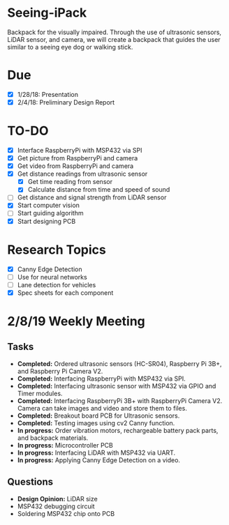 # Seeing-iPack
Backpack for the visually impaired. Through the use of ultrasonic sensors, LiDAR sensor, and camera, we will create a backpack that guides the user similar to a seeing eye dog or walking stick.

# Due
- [x] 1/28/18: Presentation 
- [x] 2/4/18: Preliminary Design Report

# TO-DO
- [x] Interface RaspberryPi with MSP432 via SPI
- [x] Get picture from RaspberryPi and camera
- [x] Get video from RaspberryPi and camera
- [x] Get distance readings from ultrasonic sensor
	- [x] Get time reading from sensor
	- [x] Calculate distance from time and speed of sound
- [ ] Get distance and signal strength from LiDAR sensor
- [x] Start computer vision
- [ ] Start guiding algorithm
- [x] Start designing PCB

# Research Topics
- [x] Canny Edge Detection
- [ ] Use for neural networks
- [ ] Lane detection for vehicles
- [x] Spec sheets for each component

# 2/8/19 Weekly Meeting
## Tasks
- **Completed:** Ordered ultrasonic sensors (HC-SR04), Raspberry Pi 3B+, and Raspberry Pi Camera V2.
- **Completed:** Interfacing RaspberryPi with MSP432 via SPI.
- **Completed:** Interfacing ultrasonic sensor with MSP432 via GPIO and Timer modules.
- **Completed:** Interfacing RaspberryPi 3B+ with RaspberryPi Camera V2. Camera can take images and video and store them to files.
- **Completed:** Breakout board PCB for Ultrasonic sensors.
- **Completed:** Testing images using cv2 Canny function.
- **In progress:** Order vibration motors, rechargeable battery pack parts, and backpack materials.
- **In progress:** Microcontroller PCB
- **In progress:** Interfacing LiDAR with MSP432 via UART.
- **In progress:** Applying Canny Edge Detection on a video.

## Questions
- **Design Opinion:** LiDAR size
- MSP432 debugging circuit
- Soldering MSP432 chip onto PCB
